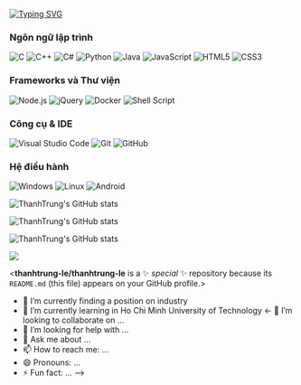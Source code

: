 [![Typing SVG](https://readme-typing-svg.demolab.com?font=Fira+Code&duration=2000&pause=1000&width=435&lines=Hi;I+am+%40thanhtrung-le;+Embedded+system+programming+engineer+and+IOT%2C+ML%2C+AI)](https://git.io/typing-svg)

### Ngôn ngữ lập trình
![C](https://img.shields.io/badge/C-00599C?style=flat-square&logo=c&logoColor=white)
![C++](https://img.shields.io/badge/C++-00599C?style=flat-square&logo=c%2B%2B&logoColor=white)
![C#](https://img.shields.io/badge/C%23-239120?style=flat-square&logo=c-sharp&logoColor=white)
![Python](https://img.shields.io/badge/Python-3776AB?style=flat-square&logo=python&logoColor=white)
![Java](https://img.shields.io/badge/Java-007396?style=flat-square&logo=java&logoColor=white)
![JavaScript](https://img.shields.io/badge/JavaScript-F7DF1E?style=flat-square&logo=javascript&logoColor=black)
![HTML5](https://img.shields.io/badge/HTML5-E34F26?style=flat-square&logo=html5&logoColor=white)
![CSS3](https://img.shields.io/badge/CSS3-1572B6?style=flat-square&logo=css3&logoColor=white)

### Frameworks và Thư viện
![Node.js](https://img.shields.io/badge/Node.js-339933?style=flat-square&logo=node.js&logoColor=white)
![jQuery](https://img.shields.io/badge/jQuery-0769AD?style=flat-square&logo=jquery&logoColor=white)
![Docker](https://img.shields.io/badge/Docker-2496ED?style=flat-square&logo=docker&logoColor=white)
![Shell Script](https://img.shields.io/badge/Shell_Script-4EAA25?style=flat-square&logo=gnu-bash&logoColor=white)

### Công cụ & IDE
![Visual Studio Code](https://img.shields.io/badge/VS%20Code-007ACC?style=flat-square&logo=visual-studio-code&logoColor=white)
![Git](https://img.shields.io/badge/Git-F05032?style=flat-square&logo=git&logoColor=white)
![GitHub](https://img.shields.io/badge/GitHub-181717?style=flat-square&logo=github&logoColor=white)

### Hệ điều hành
![Windows](https://img.shields.io/badge/Windows-0078D6?style=flat-square&logo=windows&logoColor=white)
![Linux](https://img.shields.io/badge/Linux-FCC624?style=flat-square&logo=linux&logoColor=black)
![Android](https://img.shields.io/badge/Android-3DDC84?style=flat-square&logo=android&logoColor=white)


![ThanhTrung's GitHub stats](https://github-readme-stats.vercel.app/api?username=thanhtrung-le&show_icons=true&theme=radical)

![ThanhTrung's GitHub stats](https://github-readme-stats.vercel.app/api?username=thanhtrung-le&show=reviews,discussions_started,discussions_answered,prs_merged,prs_merged_percentage)

![ThanhTrung's GitHub stats](https://github-readme-stats.vercel.app/api?username=thanhtrung-le&show_icons=true)

![](http://github-profile-summary-cards.vercel.app/api/cards/profile-details?username=thanhtrung-le&theme=algolia)

<**thanhtrung-le/thanhtrung-le** is a ✨ _special_ ✨ repository because its `README.md` (this file) appears on your GitHub profile.>

<Here are some ideas to get you started:>

- 🔭 I’m currently finding a position on industry
- 🌱 I’m currently learning in Ho Chi Minh University of Technology
<- 👯 I’m looking to collaborate on ...
- 🤔 I’m looking for help with ...
- 💬 Ask me about ...
- 📫 How to reach me: ...
- 😄 Pronouns: ...
- ⚡ Fun fact: ...
-->
